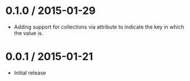 0.1.0 / 2015-01-29
==================

  * Adding support for collections via attribute to indicate the key in which the value is.

0.0.1 / 2015-01-21
==================

  * Initial release
